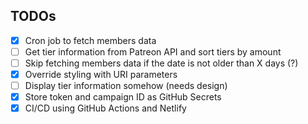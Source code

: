## TODOs
- [x] Cron job to fetch members data
- [ ] Get tier information from Patreon API and sort tiers by amount
- [ ] Skip fetching members data if the date is not older than X days (?)
- [x] Override styling with URI parameters
- [ ] Display tier information somehow (needs design)
- [x] Store token and campaign ID as GitHub Secrets
- [x] CI/CD using GitHub Actions and Netlify